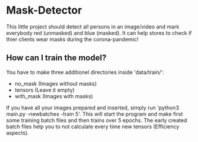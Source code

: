 # Mask-Detector
This little project should detect all persons in an image/video and mark everybody red (unmasked) and blue (masked). It can help stores to check if thier clients wear masks during the corona-pandemic!


## How can I train the model?
You have to make three additionel directories inside 'data/train/':
- no_mask     (Images without masks)
- tensors     (Leave it empty)
- with_mask   (Images with masks)

If you have all your images prepared and inserted, simply run 'python3 main.py -newbatches -train 5'. This will start the program and make first some training batch files and then trains over 5 epochs. The early created batch files help you to not calculate every time new tensors (Efficiency aspects).
